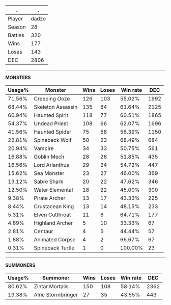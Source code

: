 .|.
|-|-
Player|dadzo
Season|28
Battles|320
Wins|177
Loses|143
DEC|2806

---
**MONSTERS**

Usage%|Monster|Wins|Loses|Win rate|DEC|
-|-|-|-|-|-|
71.56%|Creeping Ooze|126|103|55.02%|1992|
68.44%|Skeleton Assassin|135|84|61.64%|2125|
60.94%|Haunted Spirit|118|77|60.51%|1865|
54.37%|Undead Priest|108|66|62.07%|1696|
41.56%|Haunted Spider|75|58|56.39%|1150|
22.81%|Spineback Wolf|50|23|68.49%|684|
20.94%|Vampire|34|33|50.75%|561|
16.88%|Goblin Mech|28|26|51.85%|435|
16.56%|Lord Arianthus|29|24|54.72%|447|
15.62%|Sea Monster|23|27|46.00%|369|
13.12%|Sabre Shark|20|22|47.62%|346|
12.50%|Water Elemental|18|22|45.00%|300|
9.38%|Pirate Archer|13|17|43.33%|225|
8.44%|Crustacean King|13|14|48.15%|233|
5.31%|Elven Cutthroat|11|6|64.71%|177|
4.69%|Highland Archer|5|10|33.33%|67|
2.81%|Centaur|4|5|44.44%|57|
1.88%|Animated Corpse|4|2|66.67%|67|
0.31%|Spineback Turtle|1|0|100.00%|23|

---
**SUMMONERS**

Usage%|Summoner|Wins|Loses|Win rate|DEC|
-|-|-|-|-|-|
80.62%|Zintar Mortalis|150|108|58.14%|2362|
19.38%|Alric Stormbringer|27|35|43.55%|443|
